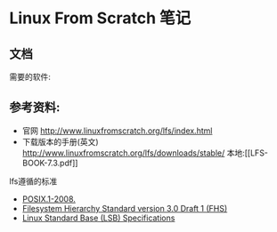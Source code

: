# Linux From Scratch 笔记

## 文档

需要的软件:

## 参考资料:
* 官网 <http://www.linuxfromscratch.org/lfs/index.html>
* 下载版本的手册(英文) <http://www.linuxfromscratch.org/lfs/downloads/stable/>  本地:[[LFS-BOOK-7.3.pdf]]

lfs遵循的标准

* [POSIX.1-2008.](http://pubs.opengroup.org/onlinepubs/9699919799/) 
* [Filesystem Hierarchy Standard version 3.0 Draft 1 (FHS)](http://www.linuxfoundation.org/collaborate/workgroups/lsb/fhs-30-draft-1)
* [Linux Standard Base (LSB) Specifications](http://refspecs.linuxfoundation.org/lsb.shtml)